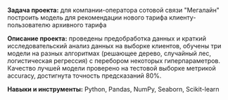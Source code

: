 **Задача проекта:** для компании-оператора сотовой связи "Мегалайн" построить модель для рекомендации нового тарифа клиенту-пользователю архивного тарифа

**Описание проекта:** проведены предобработка данных и краткий исследовательский анализ данных на выборке клиентов, обучены три модели на разных алгоритмах (решающее дерево, случайный лес, логистическая регрессия) с перебором некоторых гиперпараметров. Качество лучшей модели проверено на тестовой выборке метрикой accuracy, достигнута точность предсказаний 80%.

**Навыки и инструменты:** Python, Pandas, NumPy, Seaborn, Scikit-learn
